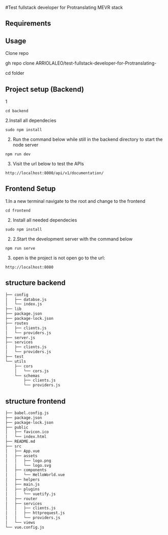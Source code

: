 #Test fullstack developer for Protranslating MEVR stack

## Requirements

## Usage

Clone repo

gh repo clone ARRIOLALEO/test-fullstack-developer-for-Protranslating-

cd folder

## Project setup (Backend)

1

```
cd backend

```

2.Install all dependecies

```
sudo npm install
```

2. Run the command below while still in the backend directory to start the node server

```
npm run dev
```

3. Visit the url below to test the APIs

```
http://localhost:8000/api/v1/documentation/

```

## Frontend Setup

1.In a new terminal navigate to the root and change to the frontend

```
cd frontend
```

2. Install all needed dependecies

```
sudo npm install
```

2.  2.Start the development server with the command below

```
npm run serve
```

3. open is the project is not open go to the url:

```
http://localhost:8080
```

## structure backend

```bash
├── config
│   ├── databse.js
│   └── index.js
├── lib
├── package.json
├── package-lock.json
├── routes
│   ├── clients.js
│   └── providers.js
├── server.js
├── services
│   ├── clients.js
│   └── providers.js
├── test
└── utils
    ├── cors
    │   └── cors.js
    └── schemas
        ├── clients.js
        └── providers.js


```

## structure frontend

```bash
├── babel.config.js
├── package.json
├── package-lock.json
├── public
│   ├── favicon.ico
│   └── index.html
├── README.md
├── src
│   ├── App.vue
│   ├── assets
│   │   ├── logo.png
│   │   └── logo.svg
│   ├── components
│   │   └── HelloWorld.vue
│   ├── helpers
│   ├── main.js
│   ├── plugins
│   │   └── vuetify.js
│   ├── router
│   ├── services
│   │   ├── clients.js
│   │   ├── httprequest.js
│   │   └── providers.js
│   └── views
└── vue.config.js

```
